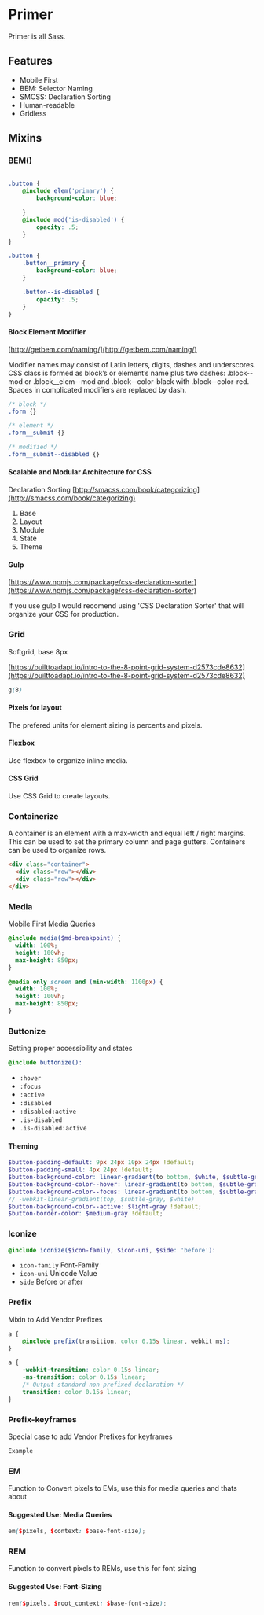 # Primer

Primer is all Sass.

## Features

* Mobile First
* BEM: Selector Naming
* SMCSS: Declaration Sorting
* Human-readable
* Gridless

## Mixins

### BEM()

```scss

.button {
	@include elem('primary') {
		background-color: blue;

	}
	@include mod('is-disabled') {
		opacity: .5;
	}	
}

.button {
	.button__primary {
		background-color: blue;
	}

	.button--is-disabled {
		opacity: .5;
	}
}

```

#### Block Element Modifier

[http://getbem.com/naming/](http://getbem.com/naming/)

Modifier names may consist of Latin letters, digits, dashes and 
underscores. CSS class is formed as block’s or element’s name plus 
two dashes: .block--mod or .block__elem--mod and .block--color-black 
with .block--color-red. Spaces in complicated modifiers are replaced by dash.

```css
/* block */
.form {}

/* element */
.form__submit {}

/* modified */
.form__submit--disabled {}
```

#### Scalable and Modular Architecture for CSS

Declaration Sorting
[http://smacss.com/book/categorizing](http://smacss.com/book/categorizing)

1. Base
2. Layout
3. Module
4. State
5. Theme

#### Gulp

[https://www.npmjs.com/package/css-declaration-sorter](https://www.npmjs.com/package/css-declaration-sorter)

If you use gulp I would recomend using 'CSS Declaration Sorter' that will organize your CSS for production.

### Grid
Softgrid, base 8px

[https://builttoadapt.io/intro-to-the-8-point-grid-system-d2573cde8632](https://builttoadapt.io/intro-to-the-8-point-grid-system-d2573cde8632)

```css
g(8)

```


#### Pixels for layout
The prefered units for element sizing is percents and pixels. 

#### Flexbox
Use flexbox to organize inline media.

#### CSS Grid
Use CSS Grid to create layouts.

### Containerize
A container is an element with a max-width and equal left / right margins. This can be used to set the primary column and page gutters. Containers can be used to organize rows.


```html
<div class="container">
  <div class="row"></div>
  <div class="row"></div>
</div>
```

### Media
Mobile First Media Queries

```scss
@include media($md-breakpoint) {
  width: 100%;
  height: 100vh;
  max-height: 850px;
}    

@media only screen and (min-width: 1100px) {
  width: 100%;
  height: 100vh;
  max-height: 850px;
}

```

### Buttonize
Setting proper accessibility and states

```scss
@include buttonize():

```

- `:hover`
- `:focus`
- `:active`
- `:disabled`
- `:disabled:active`
- `.is-disabled`
- `.is-disabled:active`

#### Theming
```scss
$button-padding-default: 9px 24px 10px 24px !default;
$button-padding-small: 4px 24px !default;
$button-background-color: linear-gradient(to bottom, $white, $subtle-gray)  !default;
$button-background-color--hover: linear-gradient(to bottom, $subtle-gray, $white) !default;
$button-background-color--focus: linear-gradient(to bottom, $subtle-gray, $white) !default;
// -webkit-linear-gradient(top, $subtle-gray, $white)
$button-background-color--active: $light-gray !default;
$button-border-color: $medium-gray !default;
```

### Iconize

```scss
@include iconize($icon-family, $icon-uni, $side: 'before'):

```
- `icon-family` Font-Family
- `icon-uni` Unicode Value
- `side` Before or after

### Prefix
Mixin to Add Vendor Prefixes 

```scss
a {
	@include prefix(transition, color 0.15s linear, webkit ms);
}

a {
	-webkit-transition: color 0.15s linear;
	-ms-transition: color 0.15s linear;
	/* Output standard non-prefixed declaration */
	transition: color 0.15s linear;
}

```

### Prefix-keyframes
Special case to add Vendor Prefixes for keyframes

```scss
Example
```

### EM
Function to Convert pixels to EMs, use this for media queries and thats about

#### Suggested Use: Media Queries

```scss
em($pixels, $context: $base-font-size);

```

### REM
Function to convert pixels to REMs, use this for font sizing

#### Suggested Use: Font-Sizing

```scss
rem($pixels, $root_context: $base-font-size);

```